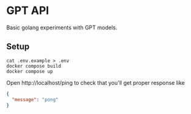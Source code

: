GPT API
=======

Basic golang experiments with GPT models.

Setup
-----

```shell
cat .env.example > .env
docker compose build
docker compose up
```

Open http://localhost/ping to check that you'll get proper response like

```json
{
  "message": "pong"
}
```